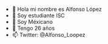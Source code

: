 - 👋 Hola mi nombre es Alfonso López
- 👀 Soy estudiante ISC
- 🌱 Soy Méxicano
- 💞️ Tengo 26 años
- 📫 Twitter: @Alfonso_Loopez
<!---
AlfonsoLoopez/AlfonsoLoopez is a ✨ special ✨ repository because its `README.md` (this file) appears on your GitHub profile.
You can click the Preview link to take a look at your changes.
--->
